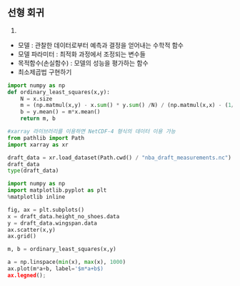 ## 선형 회귀
1.
- 모델 : 관찰한 데이터로부터 예측과 결정을 얻어내는 수학적 함수
- 모델 파라미터 : 최적화 과정에서 조정되는 변수들
- 목적함수(손실함수) : 모델의 성능을 평가하는 함수
- 최소제곱법 구현하기
``` python
import numpy as np
def ordinary_least_squares(x,y):
    N = x.size
    m = (np.matmul(x,y) - x.sum() * y.sum() /N) / (np.matmul(x,x) - (1/N) * x.sum() ** 2)
    b = y.mean() = m*x.mean()
    return m, b
```
``` python
#xarray 라이브러리를 이용하면 NetCDF-4 형식의 데이터 이용 가능
from pathlib import Path
import xarray as xr

draft_data = xr.load_dataset(Path.cwd() / "nba_draft_measurements.nc")
draft_data
type(draft_data)

import numpy as np
import matplotlib.pyplot as plt
%matplotlib inline

fig, ax = plt.subplots()
x = draft_data.height_no_shoes.data
y = draft_data.wingspan.data
ax.scatter(x,y)
ax.grid()

m, b = ordinary_least_squares(x,y)

a = np.linspace(min(x), max(x), 1000)
ax.plot(m*a+b, label='$m*a+b$)
ax.legned();
```
